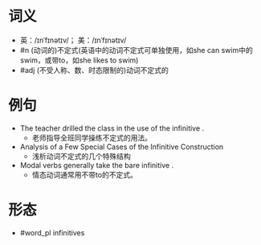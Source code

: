 # 词义
- 英：/ɪnˈfɪnətɪv/； 美：/ɪnˈfɪnətɪv/
- #n (动词的)不定式(英语中的动词不定式可单独使用，如she can swim中的swim，或带to，如she likes to swim)
- #adj (不受人称、数、时态限制的)动词不定式的
# 例句
- The teacher drilled the class in the use of the infinitive .
	- 老师指导全班同学操练不定式的用法。
- Analysis of a Few Special Cases of the Infinitive Construction
	- 浅析动词不定式的几个特殊结构
- Modal verbs generally take the bare infinitive .
	- 情态动词通常用不带to的不定式。
# 形态
- #word_pl infinitives
